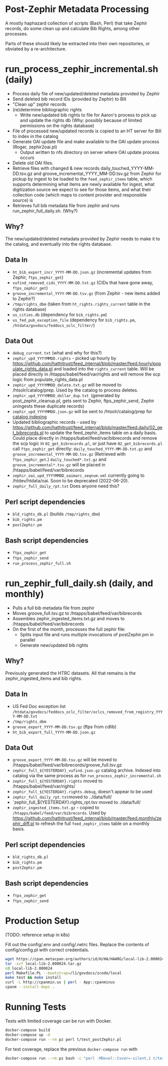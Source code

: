 Post-Zephir Metadata Processing
===============================

A mostly haphazard collection of scripts (Bash, Perl) that take Zephir records, do some clean up and calculate Bib Rights, among other processes.

Parts of these should likely be extracted into their own repositories, or obviated by a re-architecture. 

run_process_zephir_incremental.sh (daily)
=========================================
* Process daily file of new/updated/deleted metadata provided by Zephir
* Send deleted bib record IDs (provided by Zephir) to Bill
* "Clean up" zephir records
* (re)determine bibliographic rights
  + Write new/updated bib rights to file for Aaron's process to pick up and update the rights db (Why: possibly because of limited permissions on the rights database)
* File of processed new/updated records is copied to an HT server for Bill to index in the catalog
* Generate OAI update file and make available to the OAI update process (Roger, zephir2oai.pl)
  + Output written to nfs directory on server where OAI update process occurs 
* Delete old OAI files.
* Retrieve files with changed & new records daily_touched_YYYY-MM-DD.tsv.gz and groove_incremental_YYYY_MM-DD.tsv.gz from Zephir for pickup by ingest to be loaded to the `feed_zephir_items` table, which supports determining what items are newly available for ingest, what digitization source we expect to see for those items, and what their collection code (which maps to content provider and responsible source) is
* Retrieves full bib metadata file from zephir and runs run_zephir_full_daily.sh. (Why?)

Why?
----
The new/updated/deleted metadata provided by Zephir needs to make it to the catalog, and eventually into the rights database. 

Data In
-------
* `ht_bib_export_incr_YYYY-MM-DD.json.gz` (incremental updates from Zephir, `ftps_zephir_get`)
* `vufind_removed_cids_YYYY-MM-DD.txt.gz` (CIDs that have gone away, `ftps_zephir_get`)
* `groove_incremental_YYYY-MM-DD.tsv.gz`  (from Zephir - new items added to Zephir?)
* `/tmp/rights_dbm`  (taken from `ht_rights.rights_current` table in the rights database)
* `us_cities.db` (dependency for `bib_rights.pm`)
* `us_fed_pub_exception_file` (dependency for `bib_rights.pm`, `/htdata/govdocs/feddocs_oclc_filter/`) 

Data Out
--------
* `debug_current.txt` (what and why for this?)
* `zephir_upd_YYYYMMDD.rights` - picked up hourly by https://github.com/hathitrust/feed_internal/blob/master/feed.hourly/populate_rights_data.pl and loaded into the `rights_current` table. Will be placed directly in /htapps/babel/feed/var/rights and will remove the scp logic from populate_rights_data.pl
* `zephir_upd_YYYYMMDD_delete.txt.gz`  will be moved to /htsolr/catalog/prep. Used by the catalog to process deletes.
* `zephir_upd_YYYYMMDD_dollar_dup.txt `(generated by post_zephir_cleanup.pl, gets sent to Zephir, ftps_zephir_send, Zephir uningests these duplicate records)
* `zephir_upd_YYYYMMDD.json.gz` will be sent to /htsolr/catalog/prep for [catalog indexing](https://github.com/hathitrust/hathitrust_catalog_indexer)
* Updated bibliographic records - used by https://github.com/hathitrust/feed_internal/blob/master/feed.daily/02_get_bibrecords.pl to update the feed_zephir_items table on a daily basis. Could place directly in /htapps/babel/feed/var/bibrecords and remove the scp logic in `02_get_bibrecords.pl`, or just have `02_get_bibrecords.pl` call `ftps_zephir_get` directly: `daily_touched_YYYY-MM-DD.txt.gz` and `groove_incremental_YYYY-MM-DD.tsv.gz` (Retrieved with `ftps_zephir_get`.)  `daily_touched*.txt.gz` and `groove_incremental*.tsv.gz` will be placed in /htapps/babel/feed/var/bibrecords
* `zephir_oai_upd_YYYYMMDD_oaimarc_seqnum.xml` currently going to /htdev/htdata/oai. Soon to be deprecated (2022-06-20).
* `zephir_full_daily_rpt.txt` Does anyone need this?

Perl script dependencies
------------------------
* `bld_rights_db.pl` (builds `/tmp/rights_dbm`)
* `bib_rights.pm`
* `postZephir.pm`

Bash script dependencies
------------------------
* `ftps_zephir_get`
* `ftps_zephir_send`
* `run_process_zephir_full.sh`

run_zephir_full_daily.sh (daily, and monthly)
=============================================
* Pulls a full bib metadata file from zephir
* Moves groove_full.tsv.gz to /htapps/babel/feed/var/bibrecords
* Assembles zephir_ingested_items.txt.gz and moves to /htapps/babel/feed/var/bibrecords
* On the first of the month, processes the full zephir file:
  + Splits input file and runs multiple invocations of postZephir.pm in parallel
  + Generate new/updated bib rights

Why?
----
Previously generated the HTRC datasets. All that remains is the zephir_ingested_items and bib rights.

Data In
-------
* US Fed Doc exception list `/htdata/govdocs/feddocs_oclc_filter/oclcs_removed_from_registry_YYYY-MM-DD.txt`
* `/tmp/rights_dbm`
* `groove_export_YYYY-MM-DD.tsv.gz` (ftps from cdlib)
* `ht_bib_export_full_YYYY-MM-DD.json.gz`

Data Out
--------
* `groove_export_YYYY-MM-DD.tsv.gz` will be moved to /htapps/babel/feed/var/bibrecords/groove_full.tsv.gz  
* `zephir_full_${YESTERDAY}_vufind.json.gz` catalog archive. Indexed into catalog via the same process as for `run_process_zephir_incremental.sh`
* `zephir_full_${YESTERDAY}.rights` moved to /htapps/babel/feed/var/rights/
* `zephir_full_${YESTERDAY}.rights.debug`, doesn't appear to be used
* `zephir_full_daily_rpt.txt`moved to ../data/full/
* `zephir_full_${YESTERDAY}.rights_rpt.tsv moved to ./data/full/
* `zephir_ingested_items.txt.gz` - copied to `/htapps/babel/feed/var/bibrecords`. Used by https://github.com/hathitrust/feed_internal/blob/master/feed.monthly/zephir_diff.pl to refresh the full `feed_zephir_items` table on a monthly basis.

Perl script dependencies
------------------------
* `bld_rights_db.pl`
* `bib_rights.pm`
* `postZephir.pm`

Bash script dependencies
------------------------
* `ftps_zephir_get`
* `ftps_zephir_send`


Production Setup
=====

(TODO: reference setup in k8s)

Fill out the config/.env and config/.netrc files. Replace the contents of config/config.pl with correct credentials.

```bash
wget https://cpan.metacpan.org/authors/id/H/HA/HAARG/local-lib-2.000024.tar.gz
tar -xzf local-lib-2.000024.tar.gz
cd local-lib-2.000024
perl Makefile.PL --bootstrap=/l1/govdocs/zcode/local
make test && make install
curl -L http://cpanmin.us | perl - App::cpanminus
cpanm --install-deps .
```

Running Tests
====
Tests with limited coverage can be run with Docker.

```bash
docker-compose build
docker-compose up -d
docker-compose run --rm pz perl t/test_postZephir.pl
```

For test coverage, replace the previous `docker-compose run` with
```bash
docker-compose run --rm pz bash -c "perl -MDevel::Cover=-silent,1 t/test_postZephir.pl && cover -nosummary /usr/src/app/cover_db"
```
